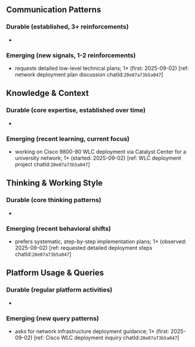 ## Communication Patterns
### Durable (established, 3+ reinforcements)
- 

### Emerging (new signals, 1-2 reinforcements)
- requests detailed low-level technical plans; 1× (first: 2025-09-02) [ref: network deployment plan discussion chatId:`20e07a73b5a047`]

## Knowledge & Context
### Durable (core expertise, established over time)
-

### Emerging (recent learning, current focus)
- working on Cisco 9800-80 WLC deployment via Catalyst Center for a university network; 1× (started: 2025-09-02) [ref: WLC deployment project chatId:`20e07a73b5a047`]

## Thinking & Working Style
### Durable (core thinking patterns)
-

### Emerging (recent behavioral shifts)
- prefers systematic, step-by-step implementation plans; 1× (observed: 2025-09-02) [ref: requested detailed deployment steps chatId:`20e07a73b5a047`]

## Platform Usage & Queries
### Durable (regular platform activities)
-

### Emerging (new query patterns)
- asks for network infrastructure deployment guidance; 1× (first: 2025-09-02) [ref: Cisco WLC deployment inquiry chatId:`20e07a73b5a047`]